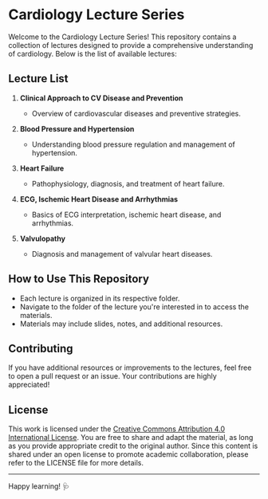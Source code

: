 # Cardiology Lecture Series

Welcome to the Cardiology Lecture Series! This repository contains a collection of lectures designed to provide a comprehensive understanding of cardiology. Below is the list of available lectures:

## Lecture List

1. **Clinical Approach to CV Disease and Prevention**  
   - Overview of cardiovascular diseases and preventive strategies.

2. **Blood Pressure and Hypertension**  
   - Understanding blood pressure regulation and management of hypertension.

3. **Heart Failure**  
   - Pathophysiology, diagnosis, and treatment of heart failure.

4. **ECG, Ischemic Heart Disease and Arrhythmias**  
   - Basics of ECG interpretation, ischemic heart disease, and arrhythmias.

5. **Valvulopathy**  
   - Diagnosis and management of valvular heart diseases.

## How to Use This Repository

- Each lecture is organized in its respective folder.
- Navigate to the folder of the lecture you're interested in to access the materials.
- Materials may include slides, notes, and additional resources.

## Contributing

If you have additional resources or improvements to the lectures, feel free to open a pull request or an issue. Your contributions are highly appreciated!

## License

This work is licensed under the [Creative Commons Attribution 4.0 International License](https://creativecommons.org/licenses/by/4.0/). You are free to share and adapt the material, as long as you provide appropriate credit to the original author. Since this content is shared under an open license to promote academic collaboration, please refer to the LICENSE file for more details.

---

Happy learning! 🩺
